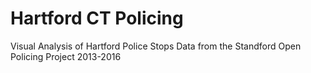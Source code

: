 # Hartford CT Policing
Visual Analysis of Hartford Police Stops Data from the Standford Open Policing Project 2013-2016


